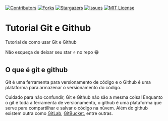 [![Contributors][contributors-shield]][contributors-url]
[![Forks][forks-shield]][forks-url]
[![Stargazers][stars-shield]][stars-url]
[![Issues][issues-shield]][issues-url]
[![MIT License][license-shield]][license-url]


# Tutorial Git e Github

Tutorial de como usar Git e Github

Não esqueça de deixar seu star :star: no repo :grin:


## O que é git e github

Git é uma ferramenta para versionamento de código e o Github é uma plataforma para armazenar o versionamento do código.

Cuidado para não confundir, Git e Github não são a mesma coisa! Enquanto o git é toda a ferramenta de versionamento, o github é uma plataforma que serve para compartilhar e salvar o código na núvem. Além do github existem outra como [GitLab](https://gitlab.com/users/sign_in), [GitBucket](https://bitbucket.org/), entre outras.

[contributors-shield]: https://img.shields.io/github/contributors/SerraZ3/tutorial-git-github.svg?style=for-the-badge
[contributors-url]: https://github.com/SerraZ3/tutorial-git-github/graphs/contributors
[forks-shield]: https://img.shields.io/github/forks/SerraZ3/tutorial-git-github.svg?style=for-the-badge
[forks-url]: https://github.com/SerraZ3/tutorial-git-github/network/members
[stars-shield]: https://img.shields.io/github/stars/SerraZ3/tutorial-git-github.svg?style=for-the-badge
[stars-url]: https://github.com/SerraZ3/tutorial-git-github/stargazers
[issues-shield]: https://img.shields.io/github/issues/SerraZ3/tutorial-git-github.svg?style=for-the-badge
[issues-url]: https://github.com/SerraZ3/tutorial-git-github/issues
[license-shield]: https://img.shields.io/github/license/SerraZ3/tutorial-git-github.svg?style=for-the-badge
[license-url]: https://github.com/SerraZ3/tutorial-git-github/blob/master/LICENSE
